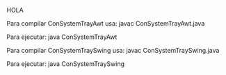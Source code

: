 HOLA

Para compilar ConSystemTrayAwt usa:
javac ConSystemTrayAwt.java

Para ejecutar:
java ConSystemTrayAwt

Para compilar ConSystemTraySwing usa:
javac ConSystemTraySwing.java

Para ejecutar:
java ConSystemTraySwing
